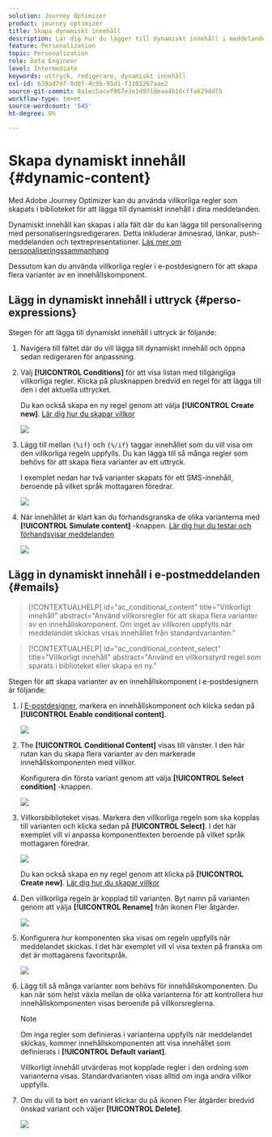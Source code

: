 ```yaml
---
solution: Journey Optimizer
product: journey optimizer
title: Skapa dynamiskt innehåll
description: Lär dig hur du lägger till dynamiskt innehåll i meddelanden.
feature: Personalization
topic: Personalization
role: Data Engineer
level: Intermediate
keywords: uttryck, redigerare, dynamiskt innehåll
exl-id: 639ad7df-0d0f-4c9b-95d1-f3101267aae2
source-git-commit: 8a1ec5acef067e3e1d971deaa4b10cffa6294d75
workflow-type: tm+mt
source-wordcount: '545'
ht-degree: 0%

---
```


# Skapa dynamiskt innehåll {#dynamic-content}

Med Adobe Journey Optimizer kan du använda villkorliga regler som skapats i biblioteket för att lägga till dynamiskt innehåll i dina meddelanden.

Dynamiskt innehåll kan skapas i alla fält där du kan lägga till personalisering med personaliseringsredigeraren. Detta inkluderar ämnesrad, länkar, push-meddelanden och textrepresentationer. [Läs mer om personaliseringssammanhang](personalization-contexts.md)

Dessutom kan du använda villkorliga regler i e-postdesignern för att skapa flera varianter av en innehållskomponent.

## Lägg in dynamiskt innehåll i uttryck {#perso-expressions}

Stegen för att lägga till dynamiskt innehåll i uttryck är följande:

1. Navigera till fältet där du vill lägga till dynamiskt innehåll och öppna sedan redigeraren för anpassning.

1. Välj **[!UICONTROL Conditions]** för att visa listan med tillgängliga villkorliga regler. Klicka på plusknappen bredvid en regel för att lägga till den i det aktuella uttrycket.

   Du kan också skapa en ny regel genom att välja **[!UICONTROL Create new]**. [Lär dig hur du skapar villkor](create-conditions.md)

   ![](assets/conditions-expression.png)

1. Lägg till mellan `{%if}` och `{%/if}` taggar innehållet som du vill visa om den villkorliga regeln uppfylls. Du kan lägga till så många regler som behövs för att skapa flera varianter av ett uttryck.

   I exemplet nedan har två varianter skapats för ett SMS-innehåll, beroende på vilket språk mottagaren föredrar.

   ![](assets/conditions-language-sample.png)

1. När innehållet är klart kan du förhandsgranska de olika varianterna med **[!UICONTROL Simulate content]** -knappen. [Lär dig hur du testar och förhandsvisar meddelanden](../content-management/preview-test.md)

   ![](assets/conditions-preview.png)

## Lägg in dynamiskt innehåll i e-postmeddelanden {#emails}

>[!CONTEXTUALHELP]
>id="ac_conditional_content"
>title="Villkorligt innehåll"
>abstract="Använd villkorsregler för att skapa flera varianter av en innehållskomponent. Om inget av villkoren uppfylls när meddelandet skickas visas innehållet från standardvarianten."

>[!CONTEXTUALHELP]
>id="ac_conditional_content_select"
>title="Villkorligt innehåll"
>abstract="Använd en villkorsstyrd regel som sparats i biblioteket eller skapa en ny."

Stegen för att skapa varianter av en innehållskomponent i e-postdesignern är följande:

1. I [E-postdesigner](../email/content-from-scratch.md), markera en innehållskomponent och klicka sedan på **[!UICONTROL Enable conditional content]**.

   ![](assets/conditions-enable-conditional.png)

1. The **[!UICONTROL Conditional Content]** visas till vänster. I den här rutan kan du skapa flera varianter av den markerade innehållskomponenten med villkor.

   Konfigurera din första variant genom att välja **[!UICONTROL Select condition]** -knappen.

   ![](assets/conditions-apply.png)

1. Villkorsbiblioteket visas. Markera den villkorliga regeln som ska kopplas till varianten och klicka sedan på **[!UICONTROL Select]**. I det här exemplet vill vi anpassa komponenttexten beroende på vilket språk mottagaren föredrar.

   ![](assets/conditions-select.png)

   Du kan också skapa en ny regel genom att klicka på **[!UICONTROL Create new]**. [Lär dig hur du skapar villkor](create-conditions.md)

1. Den villkorliga regeln är kopplad till varianten. Byt namn på varianten genom att välja **[!UICONTROL Rename]** från ikonen Fler åtgärder.

   ![](assets/conditions-rename.png)

1. Konfigurera hur komponenten ska visas om regeln uppfylls när meddelandet skickas. I det här exemplet vill vi visa texten på franska om det är mottagarens favoritspråk.

   ![](assets/conditions-design.png)

1. Lägg till så många varianter som behövs för innehållskomponenten. Du kan när som helst växla mellan de olika varianterna för att kontrollera hur innehållskomponenten visas beroende på villkorsreglerna.

   >[!NOTE]
   >Om inga regler som definieras i varianterna uppfylls när meddelandet skickas, kommer innehållskomponenten att visa innehållet som definierats i **[!UICONTROL Default variant]**.
   >
   >Villkorligt innehåll utvärderas mot kopplade regler i den ordning som varianterna visas. Standardvarianten visas alltid om inga andra villkor uppfylls.

1. Om du vill ta bort en variant klickar du på ikonen Fler åtgärder bredvid önskad variant och väljer **[!UICONTROL Delete]**.

   ![](assets/conditions-delete.png)
